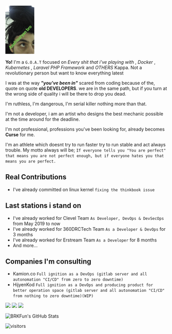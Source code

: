 <p>
<img src="https://github.com/brkfun/brkfun/raw/main/imageedit_2_4539523295.gif" height="150"/>
</p>

**Yo!** I'm a `G.O.A.T` focused on *Every shit that i've playing with* , *Docker* , *Kubernetes* , 
*Laravel PHP Framework* and *OTHERS* Kappa. Not a revolutionary person but want to know everything latest 

I was at the way ***"you've been in"*** scared from coding because of the, quote on quote **old DEVELOPERS**.
we are in the same path, but if you turn at the wrong side of quality i will be there to drop you dead.

I'm ruthless, I'm dangerous, I'm serial killer nothing more than that. 

I'm not a developer, i am an artist who designs the best mechanic possible at the time around for the deadline. 

I'm not professional, professions you've been looking for, already becomes **Curse** for me.

I'm an athlete which doesnt try to run faster try to run stable and act always trouble. My motto always will be;
``If everyone tells you "You are perfect" that means you are not perfect enough, but if everyone hates you that means you are perfect.``

## Real Contributions

- I've already committed on linux kernel ``fixing the thinkbook issue``

## Last stations i stand on

- I've already worked for Clevel Team ``As Developer, DevOps & DevSecOps`` from May 2019 to now
- I've already worked for 360DRCTech Team ``As a Developer & DevOps`` for 3 months
- I've already worked for Erstream Team ``As a Developer`` for 8 months
- And more...

## Companies I'm consulting

- Kamion.co `` Full ignition as a DevOps (gitlab server and all autonomation "CI/CD" from zero to zero downtime)  ``
- HijyenKod `` Full ignition as a DevOps and producing product for better operation space (gitlab server and all autonomation "CI/CD" from nothing to zero downtime)(WIP)  ``

<p>
<a href="https://www.linkedin.com/in/buhack/">
<img src="https://img.shields.io/badge/linkedin-%230077b5.svg?&style=for-the-badge&logo=linkedin&logoColor=white" height=25></a>
<a href="https://burak.sh">
<img src="https://img.shields.io/badge/burak.sh-%23000000.svg?&style=for-the-badge&logo=docker&logoColor=white" height=50></a> 
<a href="https://twitter.com/brkfun">
<img src="https://img.shields.io/badge/twitter-%231DA1F2.svg?&style=for-the-badge&logo=twitter&logoColor=white" height=25></a> 
</p>

![BRKFun's GitHub Stats](https://github-readme-stats.vercel.app/api?username=brkfun&show_icons=true)

![visitors](https://img.shields.io/badge/dynamic/json?color=informational&label=visits&query=value&url=https%3A%2F%2Fapi.countapi.xyz%2Fhit%2Fbrkfun.brkfun%2Freadme)
